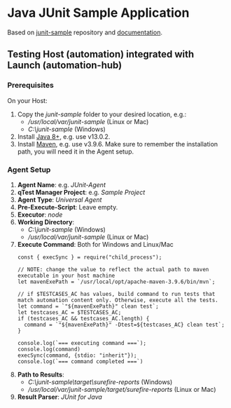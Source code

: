 # Java JUnit Sample Application

Based on [junit-sample](https://github.com/QASymphony/junit-sample) repository and
[documentation](https://documentation.tricentis.com/qtest/od/en/content/launch/automation_host/universal_agent/parsers/integrate_junit_for_java_with_universal_agent.htm).


## Testing Host (automation) integrated with Launch (automation-hub)

### Prerequisites
On your Host:
1. Copy the _junit-sample_ folder to your desired location, e.g.:
    - _/usr/local/var/junit-sample_ (Linux or Mac)
    - _C:\junit-sample_ (Windows)
2. Install [Java 8+](https://jdk.java.net/archive/), e.g. use v13.0.2.
3. Install [Maven](https://maven.apache.org/install.html), e.g. use v3.9.6. Make sure to remember the installation path,
you will need it in the Agent setup.

### Agent Setup
1. **Agent Name**: e.g. _JUnit-Agent_
2. **qTest Manager Project**: e.g. _Sample Project_
3. **Agent Type**: _Universal Agent_
4. **Pre-Execute-Script**: Leave empty.
5. **Executor**: _node_
6. **Working Directory**:
    - _C:\junit-sample_ (Windows)
    - _/usr/local/var/junit-sample_ (Linux or Mac)
7. **Execute Command**: Both for Windows and Linux/Mac
    ```node
   const { execSync } = require("child_process");
   
   // NOTE: change the value to reflect the actual path to maven executable in your host machine
   let mavenExePath = `/usr/local/opt/apache-maven-3.9.6/bin/mvn`;
   
   // if $TESTCASES_AC has values, build command to run tests that match automation content only. Otherwise, execute all the tests.
   let command = `"${mavenExePath}" clean test`;
   let testcases_AC = $TESTCASES_AC;
   if (testcases_AC && testcases_AC.length) {
      command = `"${mavenExePath}" -Dtest=${testcases_AC} clean test`;
   }
   
   console.log(`=== executing command ===`);
   console.log(command)
   execSync(command, {stdio: "inherit"});
   console.log(`=== command completed ===`)    
   ```
8. **Path to Results**:
    - _C:\junit-sample\target\surefire-reports_ (Windows)
    - _/usr/local/var/junit-sample/target/surefire-reports_ (Linux or Mac)
9. **Result Parser**: _JUnit for Java_